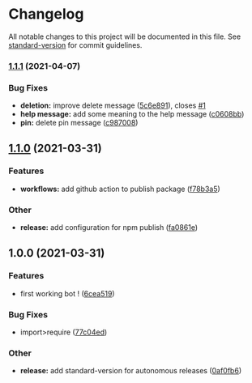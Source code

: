 # Changelog

All notable changes to this project will be documented in this file. See [standard-version](https://github.com/conventional-changelog/standard-version) for commit guidelines.

### [1.1.1](https://github.com/xiorcal/rageferee/compare/v1.1.0...v1.1.1) (2021-04-07)

### Bug Fixes

- **deletion:** improve delete message ([5c6e891](https://github.com/xiorcal/rageferee/commit/5c6e891c20a68581d0bb1eff4273af0f31441fbc)), closes [#1](https://github.com/xiorcal/rageferee/issues/1)
- **help message:** add some meaning to the help message ([c0608bb](https://github.com/xiorcal/rageferee/commit/c0608bb7c34536c4307967f44cfc9b75fd7e6863))
- **pin:** delete pin message ([c987008](https://github.com/xiorcal/rageferee/commit/c987008d690570d6bcdf31e0cda73a6ea3395c98))

## [1.1.0](https://github.com/xiorcal/rageferee/compare/v1.0.0...v1.1.0) (2021-03-31)

### Features

- **workflows:** add github action to publish package ([f78b3a5](https://github.com/xiorcal/rageferee/commit/f78b3a5e14eb4ae998e4e917275820e5e4ea694e))

### Other

- **release:** add configuration for npm publish ([fa0861e](https://github.com/xiorcal/rageferee/commit/fa0861e0a529afb16e13a41eb804e998319d6dd4))

## 1.0.0 (2021-03-31)

### Features

- first working bot ! ([6cea519](https://github.com/xiorcal/rageferee/commit/6cea519585a9db3e6313b0b1433f2916664f3f0b))

### Bug Fixes

- import>require ([77c04ed](https://github.com/xiorcal/rageferee/commit/77c04edba93c3d8c573266ca24cdf6e6a09ffd9f))

### Other

- **release:** add standard-version for autonomous releases ([0af0fb6](https://github.com/xiorcal/rageferee/commit/0af0fb694092544a67311cc026db6541884f3d6e))
